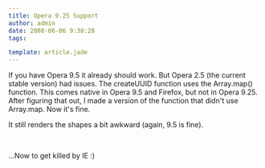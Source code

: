 ```yaml
---
title: Opera 9.25 Support
author: admin
date: 2008-06-06 9:38:28
tags: 

template: article.jade
---
```


If you have Opera 9.5 it already should work. But Opera 2.5 (the current stable version) had issues. The createUUID function uses the Array.map() function. This comes native in Opera 9.5 and Firefox, but not in Opera 9.25\. After figuring that out, I made a version of the function that didn't use Array.map. Now it's fine. 

It still renders the shapes a bit awkward (again, 9.5 is fine).

&#160;

...Now to get killed by IE :)
